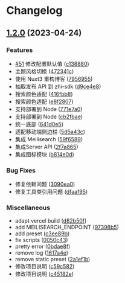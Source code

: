 # Changelog

## [1.2.0](https://github.com/terwer/zhi-blog/compare/v1.1.2...v1.2.0) (2023-04-24)


### Features

* [#51](https://github.com/terwer/zhi-blog/issues/51) 修改配置默认值 ([c138880](https://github.com/terwer/zhi-blog/commit/c138880a513a4c7becaea59d783aaac645d83630))
* 主题风格切换 ([472341c](https://github.com/terwer/zhi-blog/commit/472341c58188842ed3077febff244844ebcd2159))
* 使用 Nuxt3 重构博客 ([7956955](https://github.com/terwer/zhi-blog/commit/7956955f2a4064b6343e0f26d1ecec3df99d278d))
* 抽取发布 API 到 zhi-sdk ([d9ce4e8](https://github.com/terwer/zhi-blog/commit/d9ce4e8808f0ce59379f6f89a31c35f81295c657))
* 搜索颜色适配 ([416fbb8](https://github.com/terwer/zhi-blog/commit/416fbb8bc480acc5b5fb46a68f6480bb3252dddf))
* 搜索颜色适配 ([e8f2807](https://github.com/terwer/zhi-blog/commit/e8f28075d471c36872721547be4a0d29f4e36b85))
* 支持部署到 Node ([771e7a0](https://github.com/terwer/zhi-blog/commit/771e7a0f9078888a2213227bd0c7d0f6fe1909c9))
* 支持部署到 Node ([cb2fbae](https://github.com/terwer/zhi-blog/commit/cb2fbae32465c1267079cd197f00884273441fa3))
* 统一底部 ([641d0e5](https://github.com/terwer/zhi-blog/commit/641d0e5606fa9646be162e482bef486e3fecc4c2))
* 适配移动端侧边栏 ([5d5a43c](https://github.com/terwer/zhi-blog/commit/5d5a43c254ba59f945703c3e0bff71271f4775e5))
* 集成 Meilisearch ([59f6589](https://github.com/terwer/zhi-blog/commit/59f6589a68167b172773cbc018d6abf96dbc1312))
* 集成Server API ([2f7a865](https://github.com/terwer/zhi-blog/commit/2f7a865e8054deb71b0af4d6e09df6bcb7c765a4))
* 集成图标模块 ([b814e0d](https://github.com/terwer/zhi-blog/commit/b814e0d251378aa445e7c611881693428665c2d8))


### Bug Fixes

* 修复依赖问题 ([3090ea0](https://github.com/terwer/zhi-blog/commit/3090ea0f7ebf40a6dfcb3e95a9d17a18a21f6074))
* 修复工具类引用问题 ([dfaaf95](https://github.com/terwer/zhi-blog/commit/dfaaf95b80019086b02ad389b5a9a1983ac91c72))


### Miscellaneous

* adapt vercel build ([d82b50f](https://github.com/terwer/zhi-blog/commit/d82b50fa99a5ec53557ad14d5da3902ef699d9e7))
* add MEILISEARCH_ENDPOINT ([97398b5](https://github.com/terwer/zhi-blog/commit/97398b56c48f9ad8ff72e816eb46a3e967d3ed8e))
* add preset ([c3ee89b](https://github.com/terwer/zhi-blog/commit/c3ee89b8fc750ec39ce0e35874a7c640c1b81aba))
* fix scripts ([0050c43](https://github.com/terwer/zhi-blog/commit/0050c431a87438f9d78bf7078d562e16594b7e3d))
* pretty error ([0bdae8f](https://github.com/terwer/zhi-blog/commit/0bdae8fe9f5634ad75d6923b806d027302b06d8c))
* remove log ([1617a4e](https://github.com/terwer/zhi-blog/commit/1617a4edf528028f70d0be8f2edd5b8354cdcf41))
* remove static preset ([2a1ef1b](https://github.com/terwer/zhi-blog/commit/2a1ef1b4199a8e11535239b896281de998bade9e))
* 修改项目说明 ([c59c582](https://github.com/terwer/zhi-blog/commit/c59c582ffd436195387b1da1aa486296d7943aaf))
* 修改项目说明 ([c45182e](https://github.com/terwer/zhi-blog/commit/c45182ed2303cbad4d8b1ce68932e13fc80ccf04))
